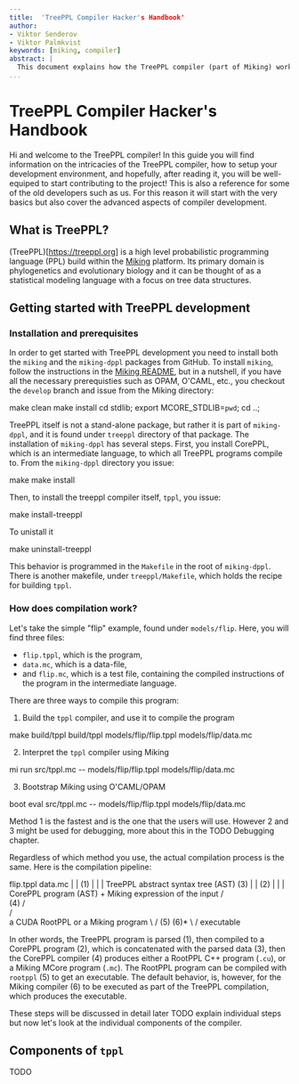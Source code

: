 ```yaml
---
title:  'TreePPL Compiler Hacker's Handbook'
author:
- Viktor Senderov
- Viktor Palmkvist
keywords: [miking, compiler]
abstract: |
  This document explains how the TreePPL compiler (part of Miking) works and can be used as a reference or for on-boarding new compiler developers to the TreePPL project.
...
```


# TreePPL Compiler Hacker's Handbook

Hi and welcome to the TreePPL compiler! In this guide you will find information on the intricacies of the TreePPL compiler, how to setup your development environment, and hopefully, after reading it, you will be well-equiped to start contributing to the project!
This is also a reference for some of the old developers such as us.
For this reason it will start with the very basics but also cover the advanced aspects of compiler development.

## What is TreePPL?

(TreePPL)[https://treeppl.org] is a high level probabilistic programming language (PPL) build within the [Miking](https://miking.org) platform.
Its primary domain is phylogenetics and evolutionary biology and it can be thought of as a statistical modeling language with a focus on tree data structures.

## Getting started with TreePPL development

### Installation and prerequisites

In order to get started with TreePPL development you need to install both the `miking` and the `miking-dppl` packages from GitHub.
To install `miking`, follow the instructions in the [Miking README](https://github.com/miking-lang/miking), but in a nutshell, if you have all the necessary prerequisties such as OPAM, O'CAML, etc., you checkout the `develop` branch and issue from the Miking directory:

  make clean
  make install
  cd stdlib; export MCORE_STDLIB=`pwd`; cd ..;

TreePPL itself is not a stand-alone package, but rather it is part of `miking-dppl`, and it is found under `treeppl` directory of that package.
The installation of `miking-dppl` has several steps.
First, you  install CorePPL, which is an intermediate language, to which all TreePPL programs compile to.
From the `miking-dppl` directory you issue:

  make 
  make install

Then, to install the treeppl compiler itself, `tppl`, you issue:

  make install-treeppl

To unistall it

  make uninstall-treeppl

This behavior is programmed in the `Makefile` in the root of `miking-dppl`.
There is another makefile, under `treeppl/Makefile`, which holds the recipe for building `tppl`.

### How does compilation work?

Let's take the simple "flip" example, found under `models/flip`.
Here, you will find three files: 

  - `flip.tppl`, which is the program,
  - `data.mc`, which is a data-file,
  - and `flip.mc`, which is a test file, containing the compiled instructions of the program in the intermediate language.

There are three ways to compile this program:

  1. Build the `tppl` compiler, and use it to compile the program

  make build/tppl
  build/tppl models/flip/flip.tppl models/flip/data.mc

  2. Interpret the `tppl` compiler using Miking

  mi run src/tppl.mc -- models/flip/flip.tppl models/flip/data.mc

  3. Bootstrap Miking using O'CAML/OPAM

  boot eval src/tppl.mc -- models/flip/flip.tppl models/flip/data.mc 

Method 1 is the fastest and is the one that the users will use.
However 2 and 3 might be used for debugging, more about this in the 
TODO Debugging chapter.

Regardless of which method you use, the actual compilation process is the same.
Here is the compilation pipeline:

  flip.tppl                                  data.mc
      |                                        |
     (1)                                       |
      |                                        |
  TreePPL abstract syntax tree (AST)          (3)
      |                                        |
     (2)                                       |
      |                                        |
  CorePPL program (AST)                +     Miking expression of the input 
                                      / \
                                (4)  /   \
                                    /     \
                        a CUDA RootPPL or a Miking program
                                    \     /
                                   (5)  (6)*
                                      \ /
                                  executable

In other words, the TreePPL program is parsed (1), then compiled to a CorePPL program (2), which is concatenated with the parsed data (3), then the CorePPL compiler (4) produces either a RootPPL C++ program (`.cu`), or a Miking MCore program (`.mc`). The RootPPL program can be compiled with `rootppl` (5) to get an executable. The default behavior, is, however, for the Miking compiler (6) to be executed as part of the TreePPL compilation, which produces the executable.

These steps will be discussed in detail later
TODO explain individual steps
but now let's look at the individual components of the compiler.

## Components of `tppl`

TODO